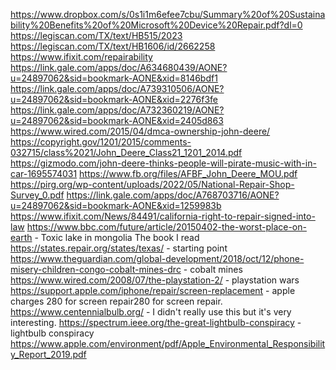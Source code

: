 https://www.dropbox.com/s/0s1i1m6efee7cbu/Summary%20of%20Sustainability%20Benefits%20of%20Microsoft%20Device%20Repair.pdf?dl=0
https://legiscan.com/TX/text/HB515/2023
https://legiscan.com/TX/text/HB1606/id/2662258
https://www.ifixit.com/repairability
https://link.gale.com/apps/doc/A634680439/AONE?u=24897062&sid=bookmark-AONE&xid=8146bdf1
https://link.gale.com/apps/doc/A739310506/AONE?u=24897062&sid=bookmark-AONE&xid=2276f3fe
https://link.gale.com/apps/doc/A732360219/AONE?u=24897062&sid=bookmark-AONE&xid=2405d863
https://www.wired.com/2015/04/dmca-ownership-john-deere/
https://copyright.gov/1201/2015/comments-032715/class%2021/John_Deere_Class21_1201_2014.pdf
https://gizmodo.com/john-deere-thinks-people-will-pirate-music-with-in-car-1695574031
https://www.fb.org/files/AFBF_John_Deere_MOU.pdf
https://pirg.org/wp-content/uploads/2022/05/National-Repair-Shop-Survey_0.pdf
https://link.gale.com/apps/doc/A768703716/AONE?u=24897062&sid=bookmark-AONE&xid=1259983b
https://www.ifixit.com/News/84491/california-right-to-repair-signed-into-law
https://www.bbc.com/future/article/20150402-the-worst-place-on-earth - Toxic lake in mongolia
The book I read
https://states.repair.org/states/texas/ - starting point
https://www.theguardian.com/global-development/2018/oct/12/phone-misery-children-congo-cobalt-mines-drc - cobalt mines
https://www.wired.com/2008/07/the-playstation-2/ - playstation wars
https://support.apple.com/iphone/repair/screen-replacement - apple charges 280 for screen repair280 for screen repair.
https://www.centennialbulb.org/ - I didn't really use this but it's very interesting.
https://spectrum.ieee.org/the-great-lightbulb-conspiracy - lightbulb conspiracy
https://www.apple.com/environment/pdf/Apple_Environmental_Responsibility_Report_2019.pdf
